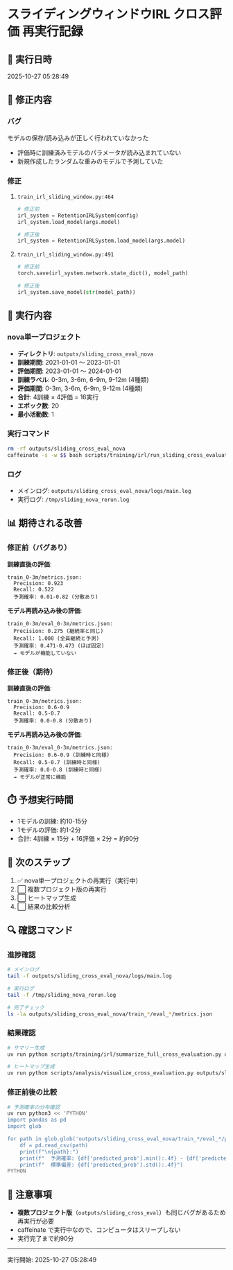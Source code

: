 # スライディングウィンドウIRL クロス評価 再実行記録

## 📅 実行日時
2025-10-27 05:28:49

## 🐛 修正内容

### バグ
モデルの保存/読み込みが正しく行われていなかった
- 評価時に訓練済みモデルのパラメータが読み込まれていない
- 新規作成したランダムな重みのモデルで予測していた

### 修正
1. `train_irl_sliding_window.py:464`
   ```python
   # 修正前
   irl_system = RetentionIRLSystem(config)
   irl_system.load_model(args.model)
   
   # 修正後
   irl_system = RetentionIRLSystem.load_model(args.model)
   ```

2. `train_irl_sliding_window.py:491`
   ```python
   # 修正前
   torch.save(irl_system.network.state_dict(), model_path)
   
   # 修正後
   irl_system.save_model(str(model_path))
   ```

## 🎯 実行内容

### nova単一プロジェクト
- **ディレクトリ**: `outputs/sliding_cross_eval_nova`
- **訓練期間**: 2021-01-01 ～ 2023-01-01
- **評価期間**: 2023-01-01 ～ 2024-01-01
- **訓練ラベル**: 0-3m, 3-6m, 6-9m, 9-12m (4種類)
- **評価期間**: 0-3m, 3-6m, 6-9m, 9-12m (4種類)
- **合計**: 4訓練 × 4評価 = 16実行
- **エポック数**: 20
- **最小活動数**: 1

### 実行コマンド
```bash
rm -rf outputs/sliding_cross_eval_nova
caffeinate -s -w $$ bash scripts/training/irl/run_sliding_cross_evaluation_nova.sh
```

### ログ
- メインログ: `outputs/sliding_cross_eval_nova/logs/main.log`
- 実行ログ: `/tmp/sliding_nova_rerun.log`

## 📊 期待される改善

### 修正前（バグあり）

**訓練直後の評価**:
```
train_0-3m/metrics.json:
  Precision: 0.923
  Recall: 0.522
  予測確率: 0.01-0.82 (分散あり)
```

**モデル再読み込み後の評価**:
```
train_0-3m/eval_0-3m/metrics.json:
  Precision: 0.275 (継続率と同じ)
  Recall: 1.000 (全員継続と予測)
  予測確率: 0.471-0.473 (ほぼ固定)
  → モデルが機能していない
```

### 修正後（期待）

**訓練直後の評価**:
```
train_0-3m/metrics.json:
  Precision: 0.6-0.9
  Recall: 0.5-0.7
  予測確率: 0.0-0.8 (分散あり)
```

**モデル再読み込み後の評価**:
```
train_0-3m/eval_0-3m/metrics.json:
  Precision: 0.6-0.9 (訓練時と同様)
  Recall: 0.5-0.7 (訓練時と同様)
  予測確率: 0.0-0.8 (訓練時と同様)
  → モデルが正常に機能
```

## ⏱️ 予想実行時間

- 1モデルの訓練: 約10-15分
- 1モデルの評価: 約1-2分
- 合計: 4訓練 × 15分 + 16評価 × 2分 = 約90分

## 📝 次のステップ

1. ✅ nova単一プロジェクトの再実行（実行中）
2. ⬜ 複数プロジェクト版の再実行
3. ⬜ ヒートマップ生成
4. ⬜ 結果の比較分析

## 🔍 確認コマンド

### 進捗確認
```bash
# メインログ
tail -f outputs/sliding_cross_eval_nova/logs/main.log

# 実行ログ
tail -f /tmp/sliding_nova_rerun.log

# 完了チェック
ls -la outputs/sliding_cross_eval_nova/train_*/eval_*/metrics.json
```

### 結果確認
```bash
# サマリー生成
uv run python scripts/training/irl/summarize_full_cross_evaluation.py outputs/sliding_cross_eval_nova

# ヒートマップ生成
uv run python scripts/analysis/visualize_cross_evaluation.py outputs/sliding_cross_eval_nova
```

### 修正前後の比較
```bash
# 予測確率の分布確認
uv run python3 << 'PYTHON'
import pandas as pd
import glob

for path in glob.glob('outputs/sliding_cross_eval_nova/train_*/eval_*/predictions.csv'):
    df = pd.read_csv(path)
    print(f"\n{path}:")
    print(f"  予測確率: {df['predicted_prob'].min():.4f} - {df['predicted_prob'].max():.4f}")
    print(f"  標準偏差: {df['predicted_prob'].std():.4f}")
PYTHON
```

## 📢 注意事項

- **複数プロジェクト版**（`outputs/sliding_cross_eval`）も同じバグがあるため再実行が必要
- caffeinate で実行中なので、コンピュータはスリープしない
- 実行完了まで約90分

---

実行開始: 2025-10-27 05:28:49
